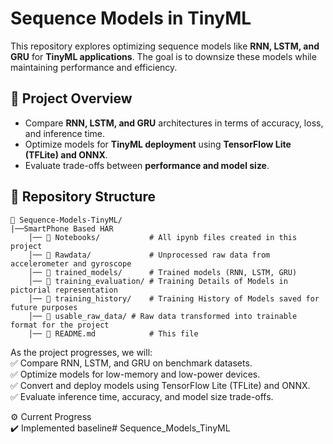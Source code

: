 # Sequence Models in TinyML

This repository explores optimizing sequence models like **RNN, LSTM, and GRU** for **TinyML applications**. The goal is to downsize these models while maintaining performance and efficiency.

## 🚀 Project Overview <br>
- Compare **RNN, LSTM, and GRU** architectures in terms of accuracy, loss, and inference time.
- Optimize models for **TinyML deployment** using **TensorFlow Lite (TFLite) and ONNX**.
- Evaluate trade-offs between **performance and model size**.

## 📂 Repository Structure
```
📁 Sequence-Models-TinyML/
|──SmartPhone Based HAR
    │── 📂 Notebooks/           # All ipynb files created in this project
    │── 📂 Rawdata/             # Unprocessed raw data from accelerometer and gyroscope  
    │── 📂 trained_models/      # Trained models (RNN, LSTM, GRU)  
    │── 📂 training_evaluation/ # Training Details of Models in pictorial representation 
    │── 📂 training_history/    # Training History of Models saved for future purposes 
    │── 📂 usable_raw_data/ # Raw data transformed into trainable format for the project 
    │── 📝 README.md            # This file    
```
As the project progresses, we will:<br>
✅ Compare RNN, LSTM, and GRU on benchmark datasets.<br>
✅ Optimize models for low-memory and low-power devices.<br>
✅ Convert and deploy models using TensorFlow Lite (TFLite) and ONNX.<br>
✅ Evaluate inference time, accuracy, and model size trade-offs.<br>

⚙️ Current Progress <br>
✔️ Implemented baseline# Sequence_Models_TinyML
